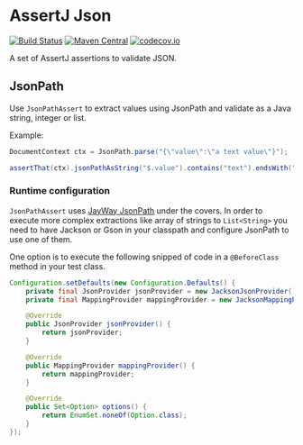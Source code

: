 # AssertJ Json

[![Build Status](https://travis-ci.org/revinate/assertj-json.svg?branch=master)](https://travis-ci.org/revinate/assertj-json)
[![Maven Central](https://maven-badges.herokuapp.com/maven-central/com.revinate/assertj-json/badge.svg)](https://maven-badges.herokuapp.com/maven-central/com.revinate/assertj-json)
[![codecov.io](https://codecov.io/github/revinate/assertj-json/coverage.svg?branch=master)](https://codecov.io/github/revinate/assertj-json?branch=master)

A set of AssertJ assertions to validate JSON.

## JsonPath

Use `JsonPathAssert` to extract values using JsonPath and validate as a Java string, integer or list.

Example:
```java
DocumentContext ctx = JsonPath.parse("{\"value\":\"a text value\"}");

assertThat(ctx).jsonPathAsString("$.value").contains("text").endsWith("value");
```

### Runtime configuration
`JsonPathAssert` uses [JayWay JsonPath](https://github.com/jayway/JsonPath) under the covers. In order to execute more
complex extractions like array of strings to `List<String>` you need to have Jackson or Gson in your classpath and
configure JsonPath to use one of them.

One option is to execute the following snipped of code in a `@BeforeClass` method
in your test class.
```java
Configuration.setDefaults(new Configuration.Defaults() {
    private final JsonProvider jsonProvider = new JacksonJsonProvider();
    private final MappingProvider mappingProvider = new JacksonMappingProvider();

    @Override
    public JsonProvider jsonProvider() {
        return jsonProvider;
    }

    @Override
    public MappingProvider mappingProvider() {
        return mappingProvider;
    }

    @Override
    public Set<Option> options() {
        return EnumSet.noneOf(Option.class);
    }
});
```
